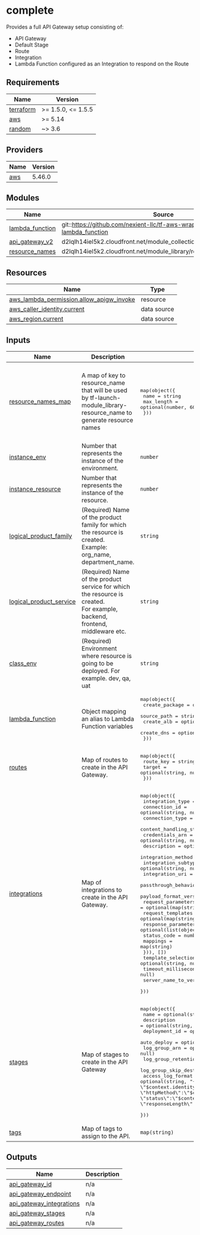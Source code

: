 # complete

Provides a full API Gateway setup consisting of:

- API Gateway
- Default Stage
- Route
- Integration
- Lambda Function configured as an Integration to respond on the Route

<!-- BEGINNING OF PRE-COMMIT-TERRAFORM DOCS HOOK -->
## Requirements

| Name | Version |
|------|---------|
| <a name="requirement_terraform"></a> [terraform](#requirement\_terraform) | >= 1.5.0, <= 1.5.5 |
| <a name="requirement_aws"></a> [aws](#requirement\_aws) | >= 5.14 |
| <a name="requirement_random"></a> [random](#requirement\_random) | ~> 3.6 |

## Providers

| Name | Version |
|------|---------|
| <a name="provider_aws"></a> [aws](#provider\_aws) | 5.46.0 |

## Modules

| Name | Source | Version |
|------|--------|---------|
| <a name="module_lambda_function"></a> [lambda\_function](#module\_lambda\_function) | git::https://github.com/nexient-llc/tf-aws-wrapper_module-lambda_function | 0.4.0 |
| <a name="module_api_gateway_v2"></a> [api\_gateway\_v2](#module\_api\_gateway\_v2) | d2lqlh14iel5k2.cloudfront.net/module_collection/api_gateway_v2/launch | ~> 1.0 |
| <a name="module_resource_names"></a> [resource\_names](#module\_resource\_names) | d2lqlh14iel5k2.cloudfront.net/module_library/resource_name/launch | ~> 1.0 |

## Resources

| Name | Type |
|------|------|
| [aws_lambda_permission.allow_apigw_invoke](https://registry.terraform.io/providers/hashicorp/aws/latest/docs/resources/lambda_permission) | resource |
| [aws_caller_identity.current](https://registry.terraform.io/providers/hashicorp/aws/latest/docs/data-sources/caller_identity) | data source |
| [aws_region.current](https://registry.terraform.io/providers/hashicorp/aws/latest/docs/data-sources/region) | data source |

## Inputs

| Name | Description | Type | Default | Required |
|------|-------------|------|---------|:--------:|
| <a name="input_resource_names_map"></a> [resource\_names\_map](#input\_resource\_names\_map) | A map of key to resource\_name that will be used by tf-launch-module\_library-resource\_name to generate resource names | <pre>map(object({<br>    name       = string<br>    max_length = optional(number, 60)<br>  }))</pre> | <pre>{<br>  "api_gateway": {<br>    "max_length": 80,<br>    "name": "apigw"<br>  },<br>  "api_gateway_stage": {<br>    "max_length": 80,<br>    "name": "stage"<br>  }<br>}</pre> | no |
| <a name="input_instance_env"></a> [instance\_env](#input\_instance\_env) | Number that represents the instance of the environment. | `number` | `0` | no |
| <a name="input_instance_resource"></a> [instance\_resource](#input\_instance\_resource) | Number that represents the instance of the resource. | `number` | `0` | no |
| <a name="input_logical_product_family"></a> [logical\_product\_family](#input\_logical\_product\_family) | (Required) Name of the product family for which the resource is created.<br>    Example: org\_name, department\_name. | `string` | `"launch"` | no |
| <a name="input_logical_product_service"></a> [logical\_product\_service](#input\_logical\_product\_service) | (Required) Name of the product service for which the resource is created.<br>    For example, backend, frontend, middleware etc. | `string` | `"apigw"` | no |
| <a name="input_class_env"></a> [class\_env](#input\_class\_env) | (Required) Environment where resource is going to be deployed. For example. dev, qa, uat | `string` | `"demo"` | no |
| <a name="input_lambda_function"></a> [lambda\_function](#input\_lambda\_function) | Object mapping an alias to Lambda Function variables | <pre>map(object({<br>    create_package = optional(bool, true)<br>    source_path    = string<br>    create_alb     = optional(bool, false)<br>    create_dns     = optional(bool, false)<br>  }))</pre> | n/a | yes |
| <a name="input_routes"></a> [routes](#input\_routes) | Map of routes to create in the API Gateway. | <pre>map(object({<br>    route_key = string<br>    target    = optional(string, null)<br>  }))</pre> | n/a | yes |
| <a name="input_integrations"></a> [integrations](#input\_integrations) | Map of integrations to create in the API Gateway. | <pre>map(object({<br>    integration_type          = string<br>    connection_id             = optional(string, null)<br>    connection_type           = optional(string, null)<br>    content_handling_strategy = optional(string, null)<br>    credentials_arn           = optional(string, null)<br>    description               = optional(string, null)<br>    integration_method        = optional(string, null)<br>    integration_subtype       = optional(string, null)<br>    integration_uri           = optional(string, null)<br>    passthrough_behavior      = optional(string, "WHEN_NO_MATCH")<br>    payload_format_version    = optional(string, "2.0")<br>    request_parameters        = optional(map(string), {})<br>    request_templates         = optional(map(string), {})<br>    response_parameters = optional(list(object({<br>      status_code = number<br>      mappings    = map(string)<br>    })), [])<br>    template_selection_expression = optional(string, null)<br>    timeout_milliseconds          = optional(number, null)<br>    server_name_to_verify         = optional(string, null)<br>  }))</pre> | n/a | yes |
| <a name="input_stages"></a> [stages](#input\_stages) | Map of stages to create in the API Gateway | <pre>map(object({<br>    name                     = optional(string, null)<br>    description              = optional(string, null)<br>    deployment_id            = optional(string, null)<br>    auto_deploy              = optional(bool, null)<br>    log_group_arn            = optional(string, null)<br>    log_group_retention_days = optional(number, 30)<br>    log_group_skip_destroy   = optional(bool, false)<br>    access_log_format        = optional(string, "{ \"requestId\":\"$context.requestId\", \"ip\": \"$context.identity.sourceIp\", \"requestTime\":\"$context.requestTime\", \"httpMethod\":\"$context.httpMethod\",\"routeKey\":\"$context.routeKey\", \"status\":\"$context.status\",\"protocol\":\"$context.protocol\", \"responseLength\":\"$context.responseLength\" }")<br>  }))</pre> | n/a | yes |
| <a name="input_tags"></a> [tags](#input\_tags) | Map of tags to assign to the API. | `map(string)` | `null` | no |

## Outputs

| Name | Description |
|------|-------------|
| <a name="output_api_gateway_id"></a> [api\_gateway\_id](#output\_api\_gateway\_id) | n/a |
| <a name="output_api_gateway_endpoint"></a> [api\_gateway\_endpoint](#output\_api\_gateway\_endpoint) | n/a |
| <a name="output_api_gateway_integrations"></a> [api\_gateway\_integrations](#output\_api\_gateway\_integrations) | n/a |
| <a name="output_api_gateway_stages"></a> [api\_gateway\_stages](#output\_api\_gateway\_stages) | n/a |
| <a name="output_api_gateway_routes"></a> [api\_gateway\_routes](#output\_api\_gateway\_routes) | n/a |
<!-- END OF PRE-COMMIT-TERRAFORM DOCS HOOK -->
